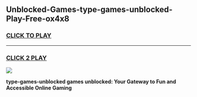 
## Unblocked-Games-type-games-unblocked-Play-Free-ox4x8
<h3>
<a href="https://premium76.site?title=type-games-unblocked&ref=17A">CLICK TO PLAY</a></h3>
<hr>

<h3>
<a href="https://premium76.site?title=type-games-unblocked&ref=17A">CLICK 2 PLAY</a>
  
</h3>

<a href="https://premium76.site?title=type-games-unblocked&ref=17A"><img src="https://clearcache.store/games.png"></a>


**type-games-unblocked games unblocked: Your Gateway to Fun and Accessible Online Gaming**
